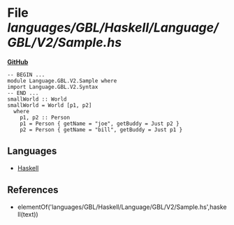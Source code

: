 # File _languages/GBL/Haskell/Language/GBL/V2/Sample.hs_
**[GitHub](https://github.com/softlang/yas/blob/master/languages/GBL/Haskell/Language/GBL/V2/Sample.hs)**
```
-- BEGIN ...
module Language.GBL.V2.Sample where
import Language.GBL.V2.Syntax
-- END ...
smallWorld :: World
smallWorld = World [p1, p2]
  where
    p1, p2 :: Person
    p1 = Person { getName = "joe", getBuddy = Just p2 }
    p2 = Person { getName = "bill", getBuddy = Just p1 }
```

## Languages
* [Haskell](../languages/Haskell.md)

## References
* elementOf('languages/GBL/Haskell/Language/GBL/V2/Sample.hs',haskell(text))

